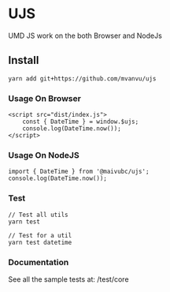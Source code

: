 # UJS

UMD JS work on the both Browser and NodeJs

## Install

```
yarn add git+https://github.com/mvanvu/ujs
```

### Usage On Browser

```
<script src="dist/index.js">
    const { DateTime } = window.$ujs;
    console.log(DateTime.now());
</script>
```

### Usage On NodeJS

```
import { DateTime } from '@maivubc/ujs';
console.log(DateTime.now());
```

### Test

```
// Test all utils
yarn test

// Test for a util
yarn test datetime
```

### Documentation

See all the sample tests at: /test/core

